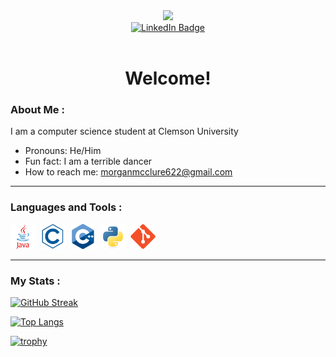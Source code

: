 <div id="header" align="center">
  <img src="https://media.giphy.com/media/xUPGcEliCc7bETyfO8/giphy.gif"/>
  
  <div id="badges">
    <a href="https://www.linkedin.com/in/morgan-mcclure-368305230">
      <img src="https://img.shields.io/badge/LinkedIn-red?style=for-the-badge&logo=linkedin&logoColor=white" alt="LinkedIn Badge"/>
    </a>
  </div>

  <img src="https://komarev.com/ghpvc/?username=MMMCCLU&style=flat-square&color=blue" alt=""/>
  
  <h1>
    Welcome!
  </h1>
  
</div>

### About Me :
I am a computer science student at Clemson University
-  Pronouns: He/Him
-  Fun fact: I am a terrible dancer
-  How to reach me: morganmcclure622@gmail.com

---

### Languages and Tools :

<div>
  <img src="https://github.com/devicons/devicon/blob/master/icons/java/java-original-wordmark.svg" title="Java" alt="Java" width="40" height="40"/>&nbsp;
  <img src="https://github.com/devicons/devicon/blob/master/icons/c/c-line.svg" title="C" alt="C" width="40" height="40"/>&nbsp;
  <img src="https://github.com/devicons/devicon/blob/master/icons/cplusplus/cplusplus-original.svg" title="CPP" alt="CPP" width="40" height="40"/>&nbsp;
  <img src="https://github.com/devicons/devicon/blob/master/icons/python/python-original.svg" title="Python" alt="Python" width="40" height="40"/>&nbsp;
  <img src="https://github.com/devicons/devicon/blob/master/icons/git/git-original.svg" title="Git" alt="Git" width="40" height="40"/>&nbsp;
</div>

---

### My Stats :

[![GitHub Streak](http://github-readme-streak-stats.herokuapp.com?user=MMMCCLU&theme=tokyonight)](https://git.io/streak-stats)

[![Top Langs](https://github-readme-stats.vercel.app/api/top-langs/?username=MMMCCLU&layout=compact&theme=tokyonight)](https://github.com/anuraghazra/github-readme-stats)

[![trophy](https://github-profile-trophy.vercel.app/?username=MMMCCLU&theme=tokyonight)](https://github.com/ryo-ma/github-profile-trophy)
